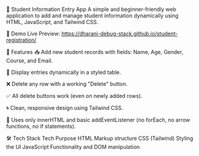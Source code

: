 📘 Student Information Entry App
A simple and beginner-friendly web application to add and manage student information dynamically using HTML, JavaScript, and Tailwind CSS.

📸 Demo
Live Preview: https://dharani-debug-stack.github.io/student-registration/

🚀 Features
📥 Add new student records with fields: Name, Age, Gender, Course, and Email.

🧾 Display entries dynamically in a styled table.

❌ Delete any row with a working "Delete" button.

✅ All delete buttons work (even on newly added rows).

🌀 Clean, responsive design using Tailwind CSS.

🔧 Uses only innerHTML and basic addEventListener (no forEach, no arrow functions, no if statements).

🛠 Tech Stack
Tech	Purpose
HTML	Markup structure
CSS (Tailwind)	Styling the UI
JavaScript	Functionality and DOM manipulation


